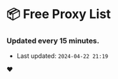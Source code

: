 # :package: Free Proxy List
### Updated every 15 minutes.

- Last updated: `2024-04-22 21:19`

:heart:

